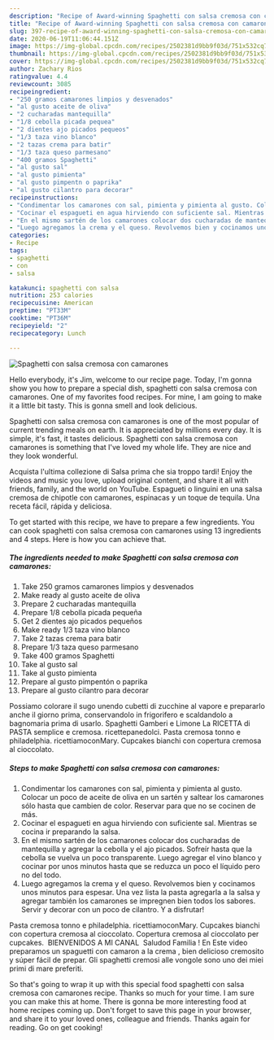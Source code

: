 ```yaml
---
description: "Recipe of Award-winning Spaghetti con salsa cremosa con camarones"
title: "Recipe of Award-winning Spaghetti con salsa cremosa con camarones"
slug: 397-recipe-of-award-winning-spaghetti-con-salsa-cremosa-con-camarones
date: 2020-06-19T11:06:44.151Z
image: https://img-global.cpcdn.com/recipes/2502381d9bb9f03d/751x532cq70/spaghetti-con-salsa-cremosa-con-camarones-foto-principal.jpg
thumbnail: https://img-global.cpcdn.com/recipes/2502381d9bb9f03d/751x532cq70/spaghetti-con-salsa-cremosa-con-camarones-foto-principal.jpg
cover: https://img-global.cpcdn.com/recipes/2502381d9bb9f03d/751x532cq70/spaghetti-con-salsa-cremosa-con-camarones-foto-principal.jpg
author: Zachary Rios
ratingvalue: 4.4
reviewcount: 3085
recipeingredient:
- "250 gramos camarones limpios y desvenados"
- "al gusto aceite de oliva"
- "2 cucharadas mantequilla"
- "1/8 cebolla picada pequea"
- "2 dientes ajo picados pequeos"
- "1/3 taza vino blanco"
- "2 tazas crema para batir"
- "1/3 taza queso parmesano"
- "400 gramos Spaghetti"
- "al gusto sal"
- "al gusto pimienta"
- "al gusto pimpentn o paprika"
- "al gusto cilantro para decorar"
recipeinstructions:
- "Condimentar los camarones con sal, pimienta y pimienta al gusto. Colocar un poco de aceite de oliva en un sartén y saltear los camarones sólo hasta que cambien de color. Reservar para que no se cocinen de más."
- "Cocinar el espagueti en agua hirviendo con suficiente sal. Mientras se cocina ir preparando la salsa."
- "En el mismo sartén de los camarones colocar dos cucharadas de mantequilla y agregar la cebolla y el ajo picados. Sofreír hasta que la cebolla se vuelva un poco transparente. Luego agregar el vino blanco y cocinar por unos minutos hasta que se reduzca un poco el líquido pero no del todo."
- "Luego agregamos la crema y el queso. Revolvemos bien y cocinamos unos minutos para espesar. Una vez lista la pasta agregarla a la salsa y agregar también los camarones se impregnen bien todos los sabores. Servir y decorar con un poco de cilantro. Y a disfrutar!"
categories:
- Recipe
tags:
- spaghetti
- con
- salsa

katakunci: spaghetti con salsa 
nutrition: 253 calories
recipecuisine: American
preptime: "PT33M"
cooktime: "PT36M"
recipeyield: "2"
recipecategory: Lunch

---
```



![Spaghetti con salsa cremosa con camarones](https://img-global.cpcdn.com/recipes/2502381d9bb9f03d/751x532cq70/spaghetti-con-salsa-cremosa-con-camarones-foto-principal.jpg)

Hello everybody, it's Jim, welcome to our recipe page. Today, I'm gonna show you how to prepare a special dish, spaghetti con salsa cremosa con camarones. One of my favorites food recipes. For mine, I am going to make it a little bit tasty. This is gonna smell and look delicious.

Spaghetti con salsa cremosa con camarones is one of the most popular of current trending meals on earth. It is appreciated by millions every day. It is simple, it's fast, it tastes delicious. Spaghetti con salsa cremosa con camarones is something that I've loved my whole life. They are nice and they look wonderful.

Acquista l&#39;ultima collezione di Salsa prima che sia troppo tardi! Enjoy the videos and music you love, upload original content, and share it all with friends, family, and the world on YouTube. Espagueti o linguini en una salsa cremosa de chipotle con camarones, espinacas y un toque de tequila. Una receta fácil, rápida y deliciosa.


To get started with this recipe, we have to prepare a few ingredients. You can cook spaghetti con salsa cremosa con camarones using 13 ingredients and 4 steps. Here is how you can achieve that.

<!--inarticleads1-->

##### The ingredients needed to make Spaghetti con salsa cremosa con camarones:

1. Take 250 gramos camarones limpios y desvenados
1. Make ready al gusto aceite de oliva
1. Prepare 2 cucharadas mantequilla
1. Prepare 1/8 cebolla picada pequeña
1. Get 2 dientes ajo picados pequeños
1. Make ready 1/3 taza vino blanco
1. Take 2 tazas crema para batir
1. Prepare 1/3 taza queso parmesano
1. Take 400 gramos Spaghetti
1. Take al gusto sal
1. Take al gusto pimienta
1. Prepare al gusto pimpentón o paprika
1. Prepare al gusto cilantro para decorar


Possiamo colorare il sugo unendo cubetti di zucchine al vapore e prepararlo anche il giorno prima, conservandolo in frigorifero e scaldandolo a bagnomaria prima di usarlo. Spaghetti Gamberi e Limone La RICETTA di PASTA semplice e cremosa. ricettepanedolci. Pasta cremosa tonno e philadelphia. ricettiamoconMary. Cupcakes bianchi con copertura cremosa al cioccolato. 

<!--inarticleads2-->

##### Steps to make Spaghetti con salsa cremosa con camarones:

1. Condimentar los camarones con sal, pimienta y pimienta al gusto. Colocar un poco de aceite de oliva en un sartén y saltear los camarones sólo hasta que cambien de color. Reservar para que no se cocinen de más.
1. Cocinar el espagueti en agua hirviendo con suficiente sal. Mientras se cocina ir preparando la salsa.
1. En el mismo sartén de los camarones colocar dos cucharadas de mantequilla y agregar la cebolla y el ajo picados. Sofreír hasta que la cebolla se vuelva un poco transparente. Luego agregar el vino blanco y cocinar por unos minutos hasta que se reduzca un poco el líquido pero no del todo.
1. Luego agregamos la crema y el queso. Revolvemos bien y cocinamos unos minutos para espesar. Una vez lista la pasta agregarla a la salsa y agregar también los camarones se impregnen bien todos los sabores. Servir y decorar con un poco de cilantro. Y a disfrutar!


Pasta cremosa tonno e philadelphia. ricettiamoconMary. Cupcakes bianchi con copertura cremosa al cioccolato. Copertura cremosa al cioccolato per cupcakes. ️ BIENVENIDOS A MI CANAL ️ Saludod Familia ! En Este video preparamos un spaguetti con camaron a la crema , bien delicioso cremosito y súper fácil de prepar. Gli spaghetti cremosi alle vongole sono uno dei miei primi di mare preferiti. 

So that's going to wrap it up with this special food spaghetti con salsa cremosa con camarones recipe. Thanks so much for your time. I am sure you can make this at home. There is gonna be more interesting food at home recipes coming up. Don't forget to save this page in your browser, and share it to your loved ones, colleague and friends. Thanks again for reading. Go on get cooking!
